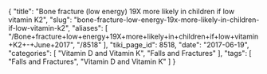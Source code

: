 {
    "title": "Bone fracture (low energy) 19X more likely in children if low vitamin K2",
    "slug": "bone-fracture-low-energy-19x-more-likely-in-children-if-low-vitamin-k2",
    "aliases": [
        "/Bone+fracture+low+energy+19X+more+likely+in+children+if+low+vitamin+K2+-+June+2017",
        "/8518"
    ],
    "tiki_page_id": 8518,
    "date": "2017-06-19",
    "categories": [
        "Vitamin D and Vitamin K",
        "Falls and Fractures"
    ],
    "tags": [
        "Falls and Fractures",
        "Vitamin D and Vitamin K"
    ]
}